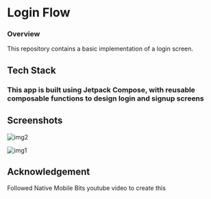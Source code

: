 # Login Flow 
### Overview
This repository contains a basic implementation of a login screen.

## Tech Stack 
### This app is built using Jetpack Compose, with reusable composable functions to design login and signup screens

## Screenshots

![img2](https://github.com/user-attachments/assets/2e657bdc-c9d8-47e8-b5c9-19f84b668c0a)

![img1](https://github.com/user-attachments/assets/ef70db75-f60d-4ae3-be58-5452ce7098fa)

## Acknowledgement 
Followed Native Mobile Bits youtube video to create this
